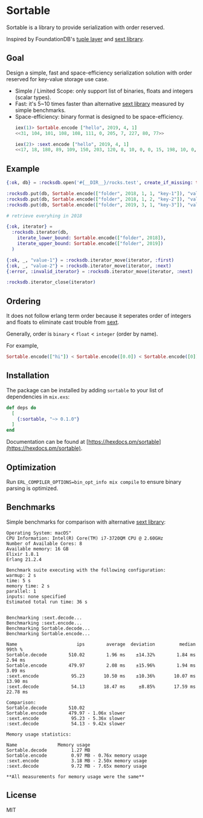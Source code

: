 # Sortable

Sortable is a library to provide serialization with order reserved.

Inspired by FoundationDB's [tuple layer][1] and [sext library][2].

## Goal

Design a simple, fast and space-efficiency serialization solution with order reserved for key-value storage use case.

- Simple / Limited Scope: only support list of binaries, floats and integers (scalar types).
- Fast: it's 5~10 times faster than alternative [sext library][2] measured by simple benchmarks.
- Space-efficiency: binary format is designed to be space-efficiency.
    ```elixir
    iex(1)> Sortable.encode ["hello", 2019, 4, 1]
    <<31, 104, 101, 108, 108, 111, 0, 205, 7, 227, 80, 77>>

    iex(2)> :sext.encode ["hello", 2019, 4, 1]
    <<17, 18, 180, 89, 109, 150, 203, 120, 8, 10, 0, 0, 15, 198, 10, 0, 0, 0, 8, 10, 0, 0, 0, 2, 2>>
    ```

## Example

```elixir
{:ok, db} = :rocksdb.open('#{__DIR__}/rocks.test', create_if_missing: true)

:rocksdb.put(db, Sortable.encode(["folder", 2018, 1, 1, "key-1"]), "value-1", [])
:rocksdb.put(db, Sortable.encode(["folder", 2018, 1, 2, "key-2"]), "value-2", [])
:rocksdb.put(db, Sortable.encode(["folder", 2019, 3, 1, "key-3"]), "value-3", [])

# retrieve everyhing in 2018

{:ok, iterator} =
  :rocksdb.iterator(db,
    iterate_lower_bound: Sortable.encode(["folder", 2018]),
    iterate_upper_bound: Sortable.encode(["folder", 2019])
  )

{:ok, _, "value-1"} = :rocksdb.iterator_move(iterator, :first)
{:ok, _, "value-2"} = :rocksdb.iterator_move(iterator, :next)
{:error, :invalid_iterator} = :rocksdb.iterator_move(iterator, :next)

:rocksdb.iterator_close(iterator)
```

## Ordering

It does not follow erlang term order because it seperates order of integers and floats to eliminate cast trouble from [sext][2].

Generally, order is `binary` < `float` < `integer` (order by name).

For example,

```elixir
Sortable.encode(["hi"]) < Sortable.encode([0.0]) < Sortable.encode([0])
```

## Installation

The package can be installed by adding `sortable` to your list of dependencies in `mix.exs`:

```elixir
def deps do
  [
    {:sortable, "~> 0.1.0"}
  ]
end
```

Documentation can be found at [https://hexdocs.pm/sortable](https://hexdocs.pm/sortable).

## Optimization

Run `ERL_COMPILER_OPTIONS=bin_opt_info mix compile` to ensure binary parsing is optimized.

## Benchmarks

Simple benchmarks for comparison with alternative [sext library][2]:

```
Operating System: macOS"
CPU Information: Intel(R) Core(TM) i7-3720QM CPU @ 2.60GHz
Number of Available Cores: 8
Available memory: 16 GB
Elixir 1.8.1
Erlang 21.2.4

Benchmark suite executing with the following configuration:
warmup: 2 s
time: 5 s
memory time: 2 s
parallel: 1
inputs: none specified
Estimated total run time: 36 s


Benchmarking :sext.decode...
Benchmarking :sext.encode...
Benchmarking Sortable.decode...
Benchmarking Sortable.encode...

Name                      ips        average  deviation         median         99th %
Sortable.decode        510.02        1.96 ms    ±14.32%        1.84 ms        2.94 ms
Sortable.encode        479.97        2.08 ms    ±15.96%        1.94 ms        3.09 ms
:sext.encode            95.23       10.50 ms    ±10.36%       10.07 ms       13.90 ms
:sext.decode            54.13       18.47 ms     ±8.85%       17.59 ms       22.78 ms

Comparison:
Sortable.decode        510.02
Sortable.encode        479.97 - 1.06x slower
:sext.encode            95.23 - 5.36x slower
:sext.decode            54.13 - 9.42x slower

Memory usage statistics:

Name               Memory usage
Sortable.decode         1.27 MB
Sortable.encode         0.97 MB - 0.76x memory usage
:sext.encode            3.18 MB - 2.50x memory usage
:sext.decode            9.72 MB - 7.65x memory usage

**All measurements for memory usage were the same**
```

## License

MIT

[1]: https://github.com/apple/foundationdb/blob/master/design/tuple.md
[2]: https://github.com/uwiger/sext
